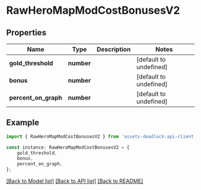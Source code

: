 # RawHeroMapModCostBonusesV2


## Properties

Name | Type | Description | Notes
------------ | ------------- | ------------- | -------------
**gold_threshold** | **number** |  | [default to undefined]
**bonus** | **number** |  | [default to undefined]
**percent_on_graph** | **number** |  | [default to undefined]

## Example

```typescript
import { RawHeroMapModCostBonusesV2 } from 'assets-deadlock-api-client';

const instance: RawHeroMapModCostBonusesV2 = {
    gold_threshold,
    bonus,
    percent_on_graph,
};
```

[[Back to Model list]](../README.md#documentation-for-models) [[Back to API list]](../README.md#documentation-for-api-endpoints) [[Back to README]](../README.md)
